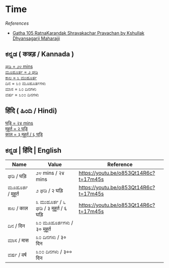 # Time

_References_  
 * [Gatha 105 RatnaKarandak Shravakachar Pravachan by Kshullak Dhyansagarji Maharajji](https://youtu.be/o853Qt14R6c?t=17m45s)

## ಕನ್ನಡ ( कन्नड़ / Kannada )

[ಘಡಿ = ೨೪ mins   
ಮೂಹೂರ್ತ = ೨ ಘಡಿ   
ಕಾಲ = ೩ ಮುಹೂರ್ತ](https://youtu.be/o853Qt14R6c?t=17m45s)  
ದಿನ = ೩೦ ಮೂಹೂರ್ತಗಳು  
ಮಾಸ = ೩೦ ದಿನಗಳು  
ವರ್ಷ = ೩೦೦ ದಿನಗಳು  

## हिंदि ( ಹಿಂದಿ / Hindi)

[घड़ि = २४ mins  
मुहूर्त = २ घड़ि  
काल = ३ मुहूर्त / ६ घड़ि](https://youtu.be/o853Qt14R6c?t=17m45s)  

## ಕನ್ನಡ | हिंदि | English

| Name | Value | Reference |
| - | - | - |
| ಘಡಿ / घड़ि | ೨೪ mins / २४ mins | https://youtu.be/o853Qt14R6c?t=17m45s |
| ಮೂಹೂರ್ತ / मुहूर्त | ೨ ಘಡಿ / २ घड़ि | https://youtu.be/o853Qt14R6c?t=17m45s
| ಕಾಲ / काल | ೩ ಮುಹೂರ್ತ / ೬ ಘಡಿ / ३ मुहूर्त / ६ घड़ि | https://youtu.be/o853Qt14R6c?t=17m45s |
| ದಿನ / दिन | ೩೦ ಮೂಹೂರ್ತಗಳು / ३० मुहूर्त | 
| ಮಾಸ / मास | ೩೦ ದಿನಗಳು / ३० दिन |
| ವರ್ಷ / वर्ष | ೩೦೦ ದಿನಗಳು / ३०० दिन |



